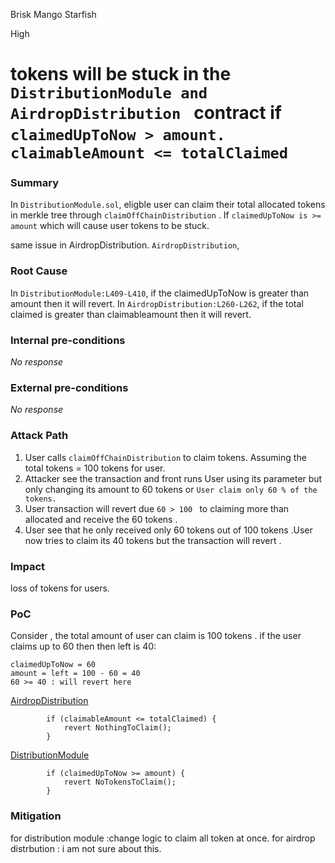 Brisk Mango Starfish

High

# tokens will be stuck in the ``DistributionModule and AirdropDistribution `` contract if  ``  claimedUpToNow > amount.`` `` claimableAmount <= totalClaimed``

### Summary
In `DistributionModule.sol`, eligble user can claim their total allocated tokens in merkle tree through ``claimOffChainDistribution`` . If ``claimedUpToNow is >= amount`` which will cause user tokens to be stuck.

same issue in AirdropDistribution.
`AirdropDistribution`,
### Root Cause

In `DistributionModule:L409-L410`, if the claimedUpToNow is greater than amount then it will revert.
In `AirdropDistribution:L260-L262`, if the total claimed is greater than claimableamount then it will revert. 

### Internal pre-conditions

_No response_

### External pre-conditions

_No response_

### Attack Path

1. User calls ``claimOffChainDistribution`` to claim tokens. Assuming the total tokens = 100 tokens for user.
2. Attacker see the transaction and front runs User using its parameter but only changing its amount to 60 tokens or ``User claim only 60 % of the tokens.``
3. User transaction will revert due ``60 > 100 `` to claiming more than allocated  and receive the 60 tokens .
4. User see that he only received only 60 tokens out of 100 tokens .User now tries to claim its 40 tokens but the transaction will revert .

### Impact

loss of tokens for users.

### PoC
Consider , the total amount of user can claim is 100 tokens .
if the user claims up to 60 then then left is 40:
```solidity
claimedUpToNow = 60
amount = left = 100 - 60 = 40 
60 >= 40 : will revert here

```
[AirdropDistribution](https://github.com/sherlock-audit/2024-10-usual-labs-v1/blob/main/pegasus/packages/solidity/src/airdrop/AirdropDistribution.sol#L260-L262)
```solidity
        if (claimableAmount <= totalClaimed) {
            revert NothingToClaim();
        }
```
[DistributionModule](https://github.com/sherlock-audit/2024-10-usual-labs-v1/blob/main/pegasus/packages/solidity/src/distribution/DistributionModule.sol#L409-L410)
```solidity
        if (claimedUpToNow >= amount) {
            revert NoTokensToClaim();
        }
```

### Mitigation

for distribution module :change logic to claim all token at once.
for airdrop distrbution : i am not sure about this.